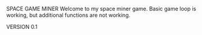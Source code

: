 SPACE GAME MINER
Welcome to my space miner game. Basic game loop is working, but additional functions are not working.

VERSION 0.1